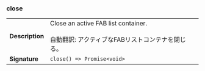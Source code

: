 

### close

| | |
| --- | --- |
| **Description** | Close an active FAB list container.<br /><br />自動翻訳: アクティブなFABリストコンテナを閉じる。 |
| **Signature** | `close() => Promise<void>` |


